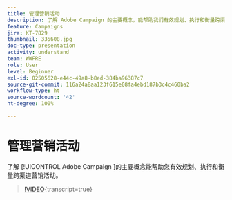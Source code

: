 ```yaml
---
title: 管理营销活动
description: 了解 Adobe Campaign 的主要概念，能帮助我们有效规划、执行和衡量跨渠道营销活动。
feature: Campaigns
jira: KT-7829
thumbnail: 335608.jpg
doc-type: presentation
activity: understand
team: WWFRE
role: User
level: Beginner
exl-id: 02505628-e44c-49a8-b8ed-384ba96387c7
source-git-commit: 116a24a8aa123f615e08fa4ebd187b3c4c460ba2
workflow-type: ht
source-wordcount: '42'
ht-degree: 100%

---
```


# 管理营销活动

了解 [!UICONTROL Adobe Campaign ]的主要概念能帮助您有效规划、执行和衡量跨渠道营销活动。

>[!VIDEO](https://video.tv.adobe.com/v/335608?quality=12&learn=on){transcript=true}

